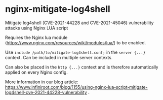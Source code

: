 # nginx-mitigate-log4shell
Mitigate log4shell (CVE-2021-44228 and CVE-2021-45046) vulnerability attacks using Nginx LUA script

Requires the Nginx lua module (https://www.nginx.com/resources/wiki/modules/lua/) to be enabled.

Use `include /path/to/mitigate-log4shell.conf;` in the `server {...}` context. Can be included in multiple server contexts.

Can also be placed in the `http {...}` context and is therefore automatically applied on every Nginx config.

More information in our blog article: https://www.infiniroot.com/blog/1155/using-nginx-lua-script-mitigate-log4shell-cve-2021-44228-vulnerability .
